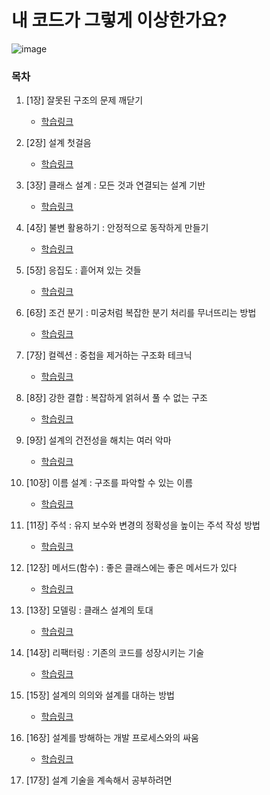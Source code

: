 # 내 코드가 그렇게 이상한가요?

![image](https://github.com/ulimy/study/assets/18046394/63b7ae90-344e-429a-9e89-f7bd07c359b0)

### 목차

1. [1장] 잘못된 구조의 문제 깨닫기
    - [학습링크](https://github.com/ulimy/study/blob/main/java/%EC%B1%85/%EB%82%B4%20%EC%BD%94%EB%93%9C%EA%B0%80%20%EA%B7%B8%EB%A0%87%EA%B2%8C%20%EC%9D%B4%EC%83%81%ED%95%9C%EA%B0%80%EC%9A%94%3F/%5B1%EC%9E%A5%5D%20%EC%9E%98%EB%AA%BB%EB%90%9C%20%EA%B5%AC%EC%A1%B0%EC%9D%98%20%EB%AC%B8%EC%A0%9C%20%EA%B9%A8%EB%8B%AB%EA%B8%B0.md)


2. [2장] 설계 첫걸음
    - [학습링크](https://github.com/ulimy/study/blob/main/java/%EC%B1%85/%EB%82%B4%20%EC%BD%94%EB%93%9C%EA%B0%80%20%EA%B7%B8%EB%A0%87%EA%B2%8C%20%EC%9D%B4%EC%83%81%ED%95%9C%EA%B0%80%EC%9A%94%3F/%5B2%EC%9E%A5%5D%20%EC%84%A4%EA%B3%84%20%EC%B2%AB%EA%B1%B8%EC%9D%8C.md)


3. [3장] 클래스 설계 : 모든 것과 연결되는 설계 기반
    - [학습링크](https://github.com/ulimy/study/blob/main/java/%EC%B1%85/%EB%82%B4%20%EC%BD%94%EB%93%9C%EA%B0%80%20%EA%B7%B8%EB%A0%87%EA%B2%8C%20%EC%9D%B4%EC%83%81%ED%95%9C%EA%B0%80%EC%9A%94%3F/%5B3%EC%9E%A5%5D%20%ED%81%B4%EB%9E%98%EC%8A%A4%20%EC%84%A4%EA%B3%84%20%3A%20%EB%AA%A8%EB%93%A0%20%EA%B2%83%EA%B3%BC%20%EC%97%B0%EA%B2%B0%EB%90%98%EB%8A%94%20%EC%84%A4%EA%B3%84%20%EA%B8%B0%EB%B0%98.md)


4. [4장] 불변 활용하기 : 안정적으로 동작하게 만들기
    - [학습링크](https://github.com/ulimy/study/blob/main/java/%EC%B1%85/%EB%82%B4%20%EC%BD%94%EB%93%9C%EA%B0%80%20%EA%B7%B8%EB%A0%87%EA%B2%8C%20%EC%9D%B4%EC%83%81%ED%95%9C%EA%B0%80%EC%9A%94%3F/%5B4%EC%9E%A5%5D%20%EB%B6%88%EB%B3%80%20%ED%99%9C%EC%9A%A9%ED%95%98%EA%B8%B0%20%3A%20%EC%95%88%EC%A0%95%EC%A0%81%EC%9C%BC%EB%A1%9C%20%EB%8F%99%EC%9E%91%ED%95%98%EA%B2%8C%20%EB%A7%8C%EB%93%A4%EA%B8%B0.md)


5. [5장] 응집도 : 흩어져 있는 것들
    - [학습링크](https://github.com/ulimy/study/blob/main/java/%EC%B1%85/%EB%82%B4%20%EC%BD%94%EB%93%9C%EA%B0%80%20%EA%B7%B8%EB%A0%87%EA%B2%8C%20%EC%9D%B4%EC%83%81%ED%95%9C%EA%B0%80%EC%9A%94%3F/%5B5%EC%9E%A5%5D%20%EC%9D%91%EC%A7%91%EB%8F%84%20%3A%20%ED%9D%A9%EC%96%B4%EC%A0%B8%20%EC%9E%88%EB%8A%94%20%EA%B2%83%EB%93%A4.md)


6. [6장] 조건 분기 : 미궁처럼 복잡한 분기 처리를 무너뜨리는 방법
    - [학습링크](https://github.com/ulimy/study/blob/main/java/%EC%B1%85/%EB%82%B4%20%EC%BD%94%EB%93%9C%EA%B0%80%20%EA%B7%B8%EB%A0%87%EA%B2%8C%20%EC%9D%B4%EC%83%81%ED%95%9C%EA%B0%80%EC%9A%94%3F/%5B6%EC%9E%A5%5D%20%EC%A1%B0%EA%B1%B4%20%EB%B6%84%EA%B8%B0%20%3A%20%EB%AF%B8%EA%B6%81%EC%B2%98%EB%9F%BC%20%EB%B3%B5%EC%9E%A1%ED%95%9C%20%EB%B6%84%EA%B8%B0%20%EC%B2%98%EB%A6%AC%EB%A5%BC%20%EB%AC%B4%EB%84%88%EB%9C%A8%EB%A6%AC%EB%8A%94%20%EB%B0%A9%EB%B2%95.md)


7. [7장] 컬렉션 : 중첩을 제거하는 구조화 테크닉
    - [학습링크](https://github.com/ulimy/study/blob/main/java/%EC%B1%85/%EB%82%B4%20%EC%BD%94%EB%93%9C%EA%B0%80%20%EA%B7%B8%EB%A0%87%EA%B2%8C%20%EC%9D%B4%EC%83%81%ED%95%9C%EA%B0%80%EC%9A%94%3F/%5B7%EC%9E%A5%5D%20%EC%BB%AC%EB%A0%89%EC%85%98%20%3A%20%EC%A4%91%EC%B2%A9%EC%9D%84%20%EC%A0%9C%EA%B1%B0%ED%95%98%EB%8A%94%20%EA%B5%AC%EC%A1%B0%ED%99%94%20%ED%85%8C%ED%81%AC%EB%8B%89.md)


8. [8장] 강한 결합 : 복잡하게 얽혀서 풀 수 없는 구조
    - [학습링크](https://github.com/ulimy/study/blob/main/java/%EC%B1%85/%EB%82%B4%20%EC%BD%94%EB%93%9C%EA%B0%80%20%EA%B7%B8%EB%A0%87%EA%B2%8C%20%EC%9D%B4%EC%83%81%ED%95%9C%EA%B0%80%EC%9A%94%3F/%5B8%EC%9E%A5%5D%20%EA%B0%95%ED%95%9C%20%EA%B2%B0%ED%95%A9%20%3A%20%EB%B3%B5%EC%9E%A1%ED%95%98%EA%B2%8C%20%EC%96%BD%ED%98%80%EC%84%9C%20%ED%92%80%20%EC%88%98%20%EC%97%86%EB%8A%94%20%EA%B5%AC%EC%A1%B0.md)


9. [9장] 설계의 건전성을 해치는 여러 악마
    - [학습링크](https://github.com/ulimy/study/blob/main/java/%EC%B1%85/%EB%82%B4%20%EC%BD%94%EB%93%9C%EA%B0%80%20%EA%B7%B8%EB%A0%87%EA%B2%8C%20%EC%9D%B4%EC%83%81%ED%95%9C%EA%B0%80%EC%9A%94%3F/%5B9%EC%9E%A5%5D%20%EC%84%A4%EA%B3%84%EC%9D%98%20%EA%B1%B4%EC%A0%84%EC%84%B1%EC%9D%84%20%ED%95%B4%EC%B9%98%EB%8A%94%20%EC%97%AC%EB%9F%AC%20%EC%95%85%EB%A7%88.md)


10. [10장] 이름 설계 : 구조를 파악할 수 있는 이름
    - [학습링크](https://github.com/ulimy/study/blob/main/java/%EC%B1%85/%EB%82%B4%20%EC%BD%94%EB%93%9C%EA%B0%80%20%EA%B7%B8%EB%A0%87%EA%B2%8C%20%EC%9D%B4%EC%83%81%ED%95%9C%EA%B0%80%EC%9A%94%3F/%5B10%EC%9E%A5%5D%20%EC%9D%B4%EB%A6%84%20%EC%84%A4%EA%B3%84%20%3A%20%EA%B5%AC%EC%A1%B0%EB%A5%BC%20%ED%8C%8C%EC%95%85%ED%95%A0%20%EC%88%98%20%EC%9E%88%EB%8A%94%20%EC%9D%B4%EB%A6%84%20.md)


11. [11장] 주석 : 유지 보수와 변경의 정확성을 높이는 주석 작성 방법
    - [학습링크](https://github.com/ulimy/study/blob/main/java/%EC%B1%85/%EB%82%B4%20%EC%BD%94%EB%93%9C%EA%B0%80%20%EA%B7%B8%EB%A0%87%EA%B2%8C%20%EC%9D%B4%EC%83%81%ED%95%9C%EA%B0%80%EC%9A%94%3F/%5B11%EC%9E%A5%5D%20%EC%A3%BC%EC%84%9D%20%3A%20%EC%9C%A0%EC%A7%80%20%EB%B3%B4%EC%88%98%EC%99%80%20%EB%B3%80%EA%B2%BD%EC%9D%98%20%EC%A0%95%ED%99%95%EC%84%B1%EC%9D%84%20%EB%86%92%EC%9D%B4%EB%8A%94%20%EC%A3%BC%EC%84%9D%20%EC%9E%91%EC%84%B1%20%EB%B0%A9%EB%B2%95.md)


12. [12장] 메서드(함수) : 좋은 클래스에는 좋은 메서드가 있다
    - [학습링크](https://github.com/ulimy/study/blob/main/java/%EC%B1%85/%EB%82%B4%20%EC%BD%94%EB%93%9C%EA%B0%80%20%EA%B7%B8%EB%A0%87%EA%B2%8C%20%EC%9D%B4%EC%83%81%ED%95%9C%EA%B0%80%EC%9A%94%3F/%5B12%EC%9E%A5%5D%20%EB%A9%94%EC%84%9C%EB%93%9C(%ED%95%A8%EC%88%98)%20%3A%20%EC%A2%8B%EC%9D%80%20%ED%81%B4%EB%9E%98%EC%8A%A4%EC%97%90%EB%8A%94%20%EC%A2%8B%EC%9D%80%20%EB%A9%94%EC%84%9C%EB%93%9C%EA%B0%80%20%EC%9E%88%EB%8B%A4.md)


13. [13장] 모델링 : 클래스 설계의 토대
    - [학습링크](https://github.com/ulimy/study/blob/main/java/%EC%B1%85/%EB%82%B4%20%EC%BD%94%EB%93%9C%EA%B0%80%20%EA%B7%B8%EB%A0%87%EA%B2%8C%20%EC%9D%B4%EC%83%81%ED%95%9C%EA%B0%80%EC%9A%94%3F/%5B13%EC%9E%A5%5D%20%EB%AA%A8%EB%8D%B8%EB%A7%81%20%3A%20%ED%81%B4%EB%9E%98%EC%8A%A4%20%EC%84%A4%EA%B3%84%EC%9D%98%20%ED%86%A0%EB%8C%80.md)


14. [14장] 리팩터링 : 기존의 코드를 성장시키는 기술
    - [학습링크](https://github.com/ulimy/study/blob/main/java/%EC%B1%85/%EB%82%B4%20%EC%BD%94%EB%93%9C%EA%B0%80%20%EA%B7%B8%EB%A0%87%EA%B2%8C%20%EC%9D%B4%EC%83%81%ED%95%9C%EA%B0%80%EC%9A%94%3F/%5B14%EC%9E%A5%5D%20%EB%A6%AC%ED%8C%A9%ED%84%B0%EB%A7%81%20%3A%20%EA%B8%B0%EC%A1%B4%EC%9D%98%20%EC%BD%94%EB%93%9C%EB%A5%BC%20%EC%84%B1%EC%9E%A5%EC%8B%9C%ED%82%A4%EB%8A%94%20%EA%B8%B0%EC%88%A0.md)


15. [15장] 설계의 의의와 설계를 대하는 방법
    - [학습링크](https://github.com/ulimy/study/blob/main/java/%EC%B1%85/%EB%82%B4%20%EC%BD%94%EB%93%9C%EA%B0%80%20%EA%B7%B8%EB%A0%87%EA%B2%8C%20%EC%9D%B4%EC%83%81%ED%95%9C%EA%B0%80%EC%9A%94%3F/%5B15%EC%9E%A5%5D%20%EC%84%A4%EA%B3%84%EC%9D%98%20%EC%9D%98%EC%9D%98%EC%99%80%20%EC%84%A4%EA%B3%84%EB%A5%BC%20%EB%8C%80%ED%95%98%EB%8A%94%20%EB%B0%A9%EB%B2%95.md)


16. [16장] 설계를 방해하는 개발 프로세스와의 싸움
    - [학습링크](https://github.com/ulimy/study/blob/main/java/%EC%B1%85/%EB%82%B4%20%EC%BD%94%EB%93%9C%EA%B0%80%20%EA%B7%B8%EB%A0%87%EA%B2%8C%20%EC%9D%B4%EC%83%81%ED%95%9C%EA%B0%80%EC%9A%94%3F/%5B16%EC%9E%A5%5D%20%EC%84%A4%EA%B3%84%EB%A5%BC%20%EB%B0%A9%ED%95%B4%ED%95%98%EB%8A%94%20%EA%B0%9C%EB%B0%9C%20%ED%94%84%EB%A1%9C%EC%84%B8%EC%8A%A4%EC%99%80%EC%9D%98%20%EC%8B%B8%EC%9B%80.md)


17. [17장] 설계 기술을 계속해서 공부하려면
